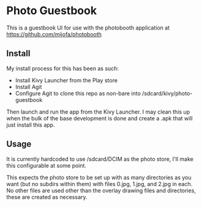 Photo Guestbook
===============

This is a guestbook UI for use with the photobooth application at https://github.com/mijofa/photobooth

Install
-------
My install process for this has been as such:
* Install Kivy Launcher from the Play store
* Install Agit
* Configure Agit to clone this repo as non-bare into /sdcard/kivy/photo-guestbook

Then launch and run the app from the Kivy Launcher. I may clean this up when the bulk of the base development is done and create a .apk that will just install this app.

Usage
-----
It is currently hardcoded to use /sdcard/DCIM as the photo store, I'll make this configurable at some point.

This expects the photo store to be set up with as many directories as you want (but no subdirs within them) with files 0.jpg, 1.jpg, and 2.jpg in each. No other files are used other than the overlay drawing files and directories, these are created as necessary.
